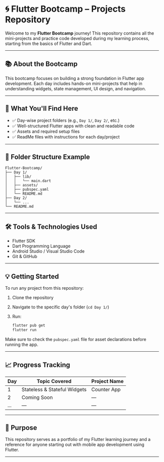 # 🌀 Flutter Bootcamp – Projects Repository

Welcome to my **Flutter Bootcamp** journey!
This repository contains all the mini-projects and practice code developed during my learning process, starting from the basics of Flutter and Dart.

---

## 📚 About the Bootcamp

This bootcamp focuses on building a strong foundation in Flutter app development. Each day includes hands-on mini-projects that help in understanding widgets, state management, UI design, and navigation.

---

## 🚀 What You'll Find Here

* ✅ Day-wise project folders (e.g., `Day 1/`, `Day 2/`, etc.)
* ✅ Well-structured Flutter apps with clean and readable code
* ✅ Assets and required setup files
* ✅ ReadMe files with instructions for each day/project

---

## 📁 Folder Structure Example

```
Flutter-Bootcamp/
├── Day 1/
│   ├── lib/
│   │   └── main.dart
│   ├── assets/
│   ├── pubspec.yaml
│   └── README.md
├── Day 2/
│   └── ...
└── README.md
```

---

## 🛠️ Tools & Technologies Used

* Flutter SDK
* Dart Programming Language
* Android Studio / Visual Studio Code
* Git & GitHub

---

## 💡 Getting Started

To run any project from this repository:

1. Clone the repository
2. Navigate to the specific day's folder (`cd Day 1/`)
3. Run:

   ```bash
   flutter pub get
   flutter run
   ```

Make sure to check the `pubspec.yaml` file for asset declarations before running the app.

---

## 📈 Progress Tracking

| Day | Topic Covered                | Project Name |
| --- | ---------------------------- | ------------ |
| 1   | Stateless & Stateful Widgets | Counter App  |
| 2   | Coming Soon                  | —            |
| ... | —                            | —            |

---

## 📌 Purpose

This repository serves as a portfolio of my Flutter learning journey and a reference for anyone starting out with mobile app development using Flutter.

---
